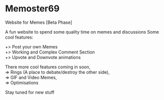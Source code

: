 # Memoster69
Website for Memes [Beta Phase]

A fun website to spend some quality time on memes and discussions
Some cool features:

+> Post your own Memes  
+> Working and Complex Comment Section          
+> Upvote and Downvote animations

There more cool features coming in soon,            
=> Rings (A place to debate/destroy the other side),                  
=> GIF and Video Memes,       
=> Optimisations            

Stay tuned for new stuff
